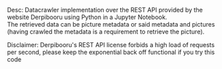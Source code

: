 Desc: Datacrawler implementation over the REST API provided by the website Derpibooru using Python in a Jupyter Notebook.
<br>The retrieved data can be picture metadata or said metadata and pictures (having crawled the metadata is a requirement to retrieve the picture).

Disclaimer: Derpibooru's REST API license forbids a high load of requests per second, please keep the exponential back off functional if you try this code